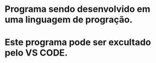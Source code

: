 # Programa sendo desenvolvido em uma linguagem de progração.
# Este programa pode ser excultado pelo VS CODE.